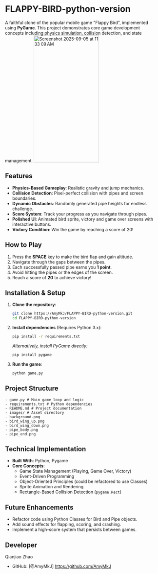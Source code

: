 # FLAPPY-BIRD-python-version
A faithful clone of the popular mobile game "Flappy Bird", implemented using **PyGame**. This project demonstrates core game development concepts including physics simulation, collision detection, and state management.
<img width="214" height="414" alt="Screenshot 2025-09-05 at 11 33 09 AM" src="https://github.com/user-attachments/assets/4d1137c6-a5ad-49d7-a2eb-7adb42d9a136" />

## Features

- **Physics-Based Gameplay**: Realistic gravity and jump mechanics.
- **Collision Detection**: Pixel-perfect collision with pipes and screen boundaries.
- **Dynamic Obstacles**: Randomly generated pipe heights for endless challenge.
- **Score System**: Track your progress as you navigate through pipes.
- **Polished UI**: Animated bird sprite, victory and game over screens with interactive buttons.
- **Victory Condition**: Win the game by reaching a score of 20!

## How to Play

1.  Press the **SPACE** key to make the bird flap and gain altitude.
2.  Navigate through the gaps between the pipes.
3.  Each successfully passed pipe earns you **1 point**.
4.  Avoid hitting the pipes or the edges of the screen.
5.  Reach a score of **20** to achieve victory!

## Installation & Setup

1.  **Clone the repository**:
    ```bash
    git clone https://AmyMkJ/FLAPPY-BIRD-python-version.git
    cd FLAPPY-BIRD-python-version
    ```

2.  **Install dependencies** (Requires Python 3.x):
    ```bash
    pip install -r requirements.txt
    ```
    *Alternatively, install PyGame directly:*
    ```bash
    pip install pygame
    ```

3.  **Run the game**:
    ```bash
    python game.py
    ```

## Project Structure
    - game.py # Main game loop and logic
    - requirements.txt # Python dependencies
    - README.md # Project documentation
    - images/ # Asset directory
    - background.png
    - bird_wing_up.png
    - bird_wing_down.png
    - pipe_body.png
    - pipe_end.png

## Technical Implementation

- **Built With**: Python, Pygame
- **Core Concepts**:
  - Game State Management (Playing, Game Over, Victory)
  - Event-Driven Programming
  - Object-Oriented Principles (could be refactored to use Classes)
  - Sprite Animation and Rendering
  - Rectangle-Based Collision Detection (`pygame.Rect`)

## Future Enhancements

- Refactor code using Python Classes for Bird and Pipe objects.
- Add sound effects for flapping, scoring, and crashing.
- Implement a high-score system that persists between games.

## Developer

Qianjiao Zhao
  - GitHub: [@AmyMkJ] https://github.com/AmyMkJ 
